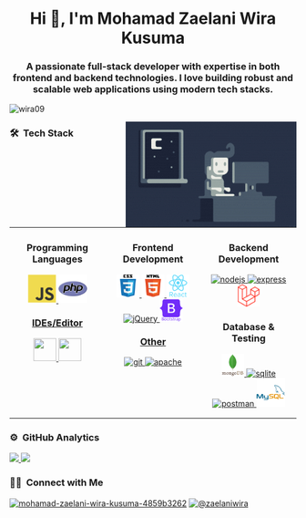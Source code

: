 <h1 align="center">Hi 👋, I'm Mohamad Zaelani Wira Kusuma</h1>
<h3 align="center">A passionate full-stack developer with expertise in both frontend and backend technologies. I love building robust and scalable web applications using modern tech stacks.</h3>

<p align="left"> <img src="https://komarev.com/ghpvc/?username=wira09&label=Profile%20views&color=0e75b6&style=flat" alt="wira09" /> </p>

<img alt="Night Coding" src="https://raw.githubusercontent.com/AVS1508/AVS1508/master/assets/Night-Coding.gif" align="right"/>

### 🛠 &nbsp;Tech Stack

<table><tr><td valign="top" width="33%">
<h3 align="center">Programming Languages</h3>
<p align="center">
<a href="https://developer.mozilla.org/en-US/docs/Web/JavaScript" > <img src="https://raw.githubusercontent.com/devicons/devicon/master/icons/javascript/javascript-original.svg" alt="javascript" width="50" height="50"/>   <img src="https://raw.githubusercontent.com/devicons/devicon/master/icons/php/php-original.svg" alt="PHP" width="50" height="50"/>
  
<h3 align="center">IDEs/Editor</h3>
<p align="center"><a href="https://code.visualstudio.com/" > <img src="https://upload.wikimedia.org/wikipedia/commons/9/9a/Visual_Studio_Code_1.35_icon.svg" width="40" height="40"/> </a> <a href="https://replit.com/" >
<a href="https://code.visualstudio.com/" > <img src="https://miro.medium.com/v2/resize:fit:945/1*rCK7fhfY9jb-osA77oaOAQ.png" width="40" height="40"/> </a> <a href="https://replit.com/" ></p>

</td><td valign="top" width="33%">
<h3 align="center">Frontend Development</h3>
<p align="center"> <a href="https://www.w3schools.com/css/" > <img src="https://raw.githubusercontent.com/devicons/devicon/master/icons/css3/css3-original-wordmark.svg" alt="css3" width="40" height="40"/> </a> <a href="https://www.w3.org/html/" > <img src="https://raw.githubusercontent.com/devicons/devicon/master/icons/html5/html5-original-wordmark.svg" alt="html5" width="40" height="40"/> </a> <a href="https://reactjs.org/" > <img src="https://raw.githubusercontent.com/devicons/devicon/master/icons/react/react-original-wordmark.svg" alt="react" width="40" height="40"/> <a href="https://jquery.com/" > <img src="https://profilinator.rishav.dev/skills-assets/jquery.png" alt="jQuery" width="40" height="40"/> </a> <a href="https://getbootstrap.com" > <img src="https://raw.githubusercontent.com/devicons/devicon/master/icons/bootstrap/bootstrap-plain-wordmark.svg" alt="bootstrap" width="40" height="40"/>
  
<h3 align="center">Other</h3>
<p align="center">  <a href="https://git-scm.com/" > <img src="https://www.vectorlogo.zone/logos/git-scm/git-scm-icon.svg" alt="git" width="40" height="40"/> </a> <a href="https://www.digitalocean.com/" > </a> <a href="https://www.apache.org/" > <img src="https://www.vectorlogo.zone/logos/apache/apache-icon.svg" alt="apache" width="40" height="40"/> </a> </p>

</td><td valign="top" width="33%">
<h3 align="center">Backend Development</h3>
<p align="center"> <a href="https://nodejs.org" > <img src="https://www.vectorlogo.zone/logos/nodejs/nodejs-icon.svg" alt="nodejs" width="40" height="40"/> </a> <a href="https://expressjs.com" > <img src="https://avatars.githubusercontent.com/u/5658226?s=200&v=4" alt="express" width="40" height="40"/> </a> <img src="./laravel.svg" alt="Laravel" width="40" height="40"/> </a> </p>

<h3 align="center">Database & Testing</h3>
<p align="center"> <a href="https://www.mongodb.com/" > <img src="https://raw.githubusercontent.com/devicons/devicon/master/icons/mongodb/mongodb-original-wordmark.svg" alt="mongodb" width="40" height="40"/> </a> <a href="https://www.sqlite.org/" > <img src="https://www.vectorlogo.zone/logos/sqlite/sqlite-icon.svg" alt="sqlite" width="40" height="40"/> </a> <a href="https://mochajs.org" >  </a> <a href="https://postman.com" > <img src="https://www.vectorlogo.zone/logos/getpostman/getpostman-icon.svg" alt="postman" width="40" height="40"/> </a>  <img src="https://raw.githubusercontent.com/devicons/devicon/master/icons/mysql/mysql-original-wordmark.svg" alt="MySQL" width="50" height="50"/></p>
  
</td></tr></table>

### ⚙️ &nbsp;GitHub Analytics

<p>
<a href="https://github.com/wira09">
  <img height="180em" src="https://github-readme-stats-eight-theta.vercel.app/api?username=wira09&show_icons=true&theme=algolia&include_all_commits=true&count_private=true"/>
  <img height="180em" src="https://github-readme-stats-eight-theta.vercel.app/api/top-langs/?username=wira09&layout=compact&langs_count=8&theme=algolia"/>
</a>
</p>

### 🤝🏻 &nbsp;Connect with Me

<p align="left">
<a href="https://linkedin.com/in/mohamad-zaelani-wira-kusuma-4859b3262"><img align="center" src="https://raw.githubusercontent.com/rahuldkjain/github-profile-readme-generator/master/src/images/icons/Social/linked-in-alt.svg" alt="mohamad-zaelani-wira-kusuma-4859b3262" height="30" width="40" /></a>
<a href="https://instagram.com/@zaelaniwira" target="blank"><img align="center" src="https://raw.githubusercontent.com/rahuldkjain/github-profile-readme-generator/master/src/images/icons/Social/instagram.svg" alt="@zaelaniwira" height="30" width="40" /></a>
</p>
